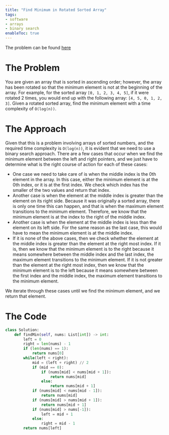 ```yaml
---
title: "Find Minimum in Rotated Sorted Array"
tags:
- software
- arrays
- binary search
enableToc: true
---
```

The problem can be found [here](https://leetcode.com/problems/find-minimum-in-rotated-sorted-array/description/)

# The Problem
You are given an array that is sorted in ascending order; however, the array has been rotated  so that the minimum element is not at the beginning of the array. For example, for the sorted array `[0, 1, 2, 3, 4, 5]`, if it were rotated 2 times, you would end up with the following array: `[4, 5, 0, 1, 2, 3]`. Given a rotated sorted array, find the minimum element with a time complexity of `O(log(n))`.

# The Approach
Given that this is a problem involving arrays of sorted numbers, and the required time complexity is `O(log(n))`, it is evident that we need to use a binary search approach. There are a few cases that occur when we find the minimum element between the left and right pointers, and we just have to determine what is the right course of action for each of these cases:
- One case we need to take care of is when the middle index is the 0th element in the array. In this case, either the minimum element is at the 0th index, or it is at the first index. We check which index has the smaller of the two values and return that index.
- Another case is when the element at the middle index is greater than the element on its right side. Because it was originally a sorted array, there is only one time this can happen, and that is when the maximum element transitions to the minimum element. Therefore, we know that the minimum element is at the index to the right of the middle index.
- Another case is when the element at the middle index is less than the element on its left side. For the same reason as the last case, this would have to mean the minimum element is at the middle index.
- If it is none of the above cases, then we check whether the element at the middle index is greater than the element at the right most index. If it is, then we know that the minimum element is to the right because it means somewhere between the middle index and the last index, the maximum element transitions to the minimum element. If it is not greater than the element at the right most index, then we know that the minimum element is to the left because it means somewhere between the first index and the middle index, the maximum element transitions to the minimum element.

We iterate through these cases until we find the minimum element, and we return that element.

# The Code
```python
class Solution:
    def findMin(self, nums: List[int]) -> int:
        left = 0
        right = len(nums) - 1
        if (len(nums) == 1):
            return nums[0]
        while(left < right):
            mid = (left + right) // 2
            if (mid == 0):
                if (nums[mid] < nums[mid + 1]):
                    return nums[mid]
                else:
                    return nums[mid + 1]
            if (nums[mid] < nums[mid - 1]):
                return nums[mid]
            if (nums[mid] > nums[mid + 1]):
                return nums[mid + 1]
            if (nums[mid] > nums[-1]):
                left = mid + 1
            else:
                right = mid - 1
        return nums[left]
```